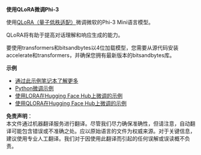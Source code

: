 **使用QLoRA微调Phi-3**

使用[QLoRA（量子低秩适配）](https://github.com/artidoro/qlora)微调微软的Phi-3 Mini语言模型。

QLoRA将有助于提高对话理解和响应生成的能力。

要使用transformers和bitsandbytes以4位加载模型，您需要从源代码安装accelerate和transformers，并确保您拥有最新版本的bitsandbytes库。

**示例**
- [通过此示例笔记本了解更多](../../../../code/03.Finetuning/Phi_3_Inference_Finetuning.ipynb)
- [Python微调示例](../../../../code/03.Finetuning/FineTrainingScript.py)
- [使用LORA在Hugging Face Hub上微调的示例](../../../../code/03.Finetuning/Phi-3-finetune-lora-python.ipynb)
- [使用QLORA在Hugging Face Hub上微调的示例](../../../../code/03.Finetuning/Phi-3-finetune-qlora-python.ipynb)

**免责声明**：  
本文件通过机器翻译服务进行翻译。尽管我们尽力确保准确性，但请注意，自动翻译可能包含错误或不准确之处。应以原始语言的文件为权威来源。对于关键信息，建议使用专业人工翻译。我们对于因使用此翻译而引起的任何误解或误读概不负责。